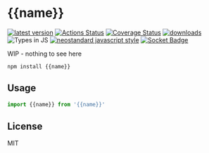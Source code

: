 # {{name}}
[![latest version](https://img.shields.io/npm/v/{{name}}.svg)](https://www.npmjs.com/package/{{name}})
[![Actions Status](https://github.com/bcomnes/{{name}}/workflows/tests/badge.svg)](https://github.com/bcomnes/{{name}}/actions)
[![Coverage Status](https://coveralls.io/repos/github/bcomnes/{{name}}/badge.svg?branch=master)](https://coveralls.io/github/bcomnes/{{name}}?branch=master)
[![downloads](https://img.shields.io/npm/dm/{{name}}.svg)](https://npmtrends.com/{{name}})
![Types in JS](https://img.shields.io/badge/types_in_js-yes-brightgreen)
[![neostandard javascript style](https://img.shields.io/badge/code_style-neostandard-7fffff?style=flat&labelColor=ff80ff)](https://github.com/neostandard/neostandard)
[![Socket Badge](https://socket.dev/api/badge/npm/package/{{name}})](https://socket.dev/npm/package/{{name}})

WIP - nothing to see here

```
npm install {{name}}
```

## Usage

``` js
import {{name}} from '{{name}}'
```

## License

MIT
